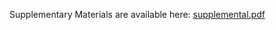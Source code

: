 Supplementary Materials are available here:
[supplemental.pdf](https://storage.googleapis.com/compression-ml/residual_gru_results/supplemental.pdf)
